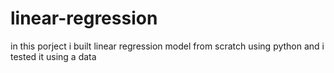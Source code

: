 # linear-regression
in this porject i built linear regression model from scratch using python and i tested it using a data
